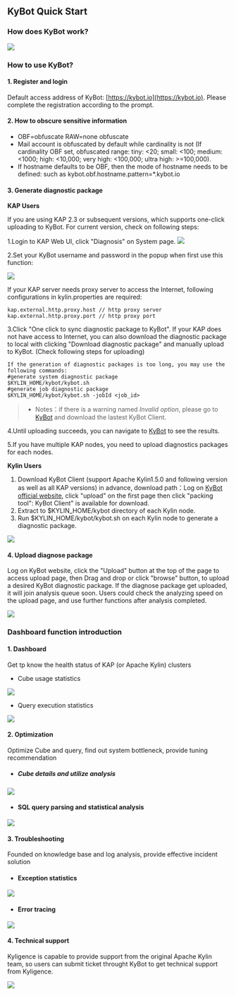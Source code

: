 ## KyBot Quick Start

### How does KyBot work?

![](images/Picture1.png)

### How to use KyBot?

#### 1. Register and login

Default access address of KyBot: [https://kybot.io](https://kybot.io). Please complete the registration according to the prompt.

#### 2. How to obscure sensitive information

- OBF=obfuscate RAW=none obfuscate
- Mail account is obfuscated by default while cardinality is not (If cardinality OBF set, obfuscated range: tiny: <20; small: <100; medium: <1000; high: <10,000; very high: <100,000; ultra high: >=100,000).
- If hostname defaults to be OBF, then the mode of hostname needs to be defined: such as kybot.obf.hostname.pattern=\*.kybot.io

#### 3. Generate diagnostic package

**KAP Users**

If you are using KAP 2.3 or subsequent versions, which supports one-click uploading to KyBot. For current version, check on following steps:

1.Login to KAP Web UI, click "Diagnosis" on System page.
![](images/Picture12.png)

2.Set your KyBot username and password in the popup when first use this function:

![](images/Picture13.png)

If your KAP server needs proxy server to access the Internet, following configurations in kylin.properties are required:

```
kap.external.http.proxy.host // http proxy server
kap.external.http.proxy.port // http proxy port
```

3.Click "One click to sync diagnostic package to KyBot". If your KAP does not have access to Internet, you can also download the diagnostic package to local with clicking "Download diagnostic package" and manually upload to KyBot. (Check following steps for uploading)

```
If the generation of diagnostic packages is too long, you may use the following commands:
#generate system diagnostic package
$KYLIN_HOME/kybot/kybot.sh
#generate job diagnostic package
$KYLIN_HOME/kybot/kybot.sh -jobId <job_id>
```

> - Notes：if there is a warning named *Invalid option*, please go to [KyBot](https://kybot.io) and download the lastest KyBot Client.

4.Until uploading succeeds, you can navigate to [KyBot](https://kybot.io) to see the results.

5.If you have multiple KAP nodes, you need to upload diagnostics packages for each nodes.

**Kylin Users**

1. Download KyBot Client (support Apache Kylin1.5.0 and following version as well as all KAP versions) in advance, download path：Log on [KyBot official website](https://kybot.io), click "upload" on the first page then click "packing tool": KyBot Client" is available for download.
2. Extract to $KYLIN\_HOME/kybot directory of each Kylin node. 
3. Run $KYLIN_HOME/kybot/kybot.sh on each Kylin node to generate a diagnostic package.

![](images/Picture3.png)

#### 4. Upload diagnose package

Log on KyBot website, click the "Upload" button at the top of the page to access upload page, then Drag and drop or click "browse" button, to upload a desired KyBot diagnostic package. If the diagnose package get uploaded, it will join analysis queue soon. Users could check the analyzing speed on the upload page, and use further functions after analysis completed.

![](images/Picture4.png)

### Dashboard function introduction

#### 1. Dashboard

Get tp know the health status of KAP (or Apache Kylin) clusters

- Cube usage statistics

![](images/Picture5.png)

- Query execution statistics

![](images/Picture6.png)

#### 2. Optimization

Optimize Cube and query, find out system bottleneck, provide tuning recommendation

- ##### Cube details and utilize analysis

![](images/Picture7.png)

- #### SQL query parsing and statistical analysis 

![](images/Picture8.png)

#### 3. Troubleshooting

Founded on knowledge base and log analysis, provide effective incident solution

- #### Exception statistics

![](images/Picture9.png)

- #### Error tracing

![](images/Picture10.png)

#### 4. Technical support

Kyligence is capable to provide support from the original Apache Kylin team, so users can submit ticket throught KyBot to get technical support from Kyligence.

 ![](images/Picture11.png)
